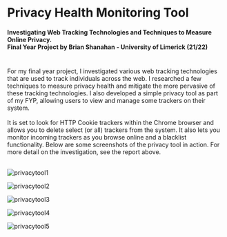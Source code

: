 # Privacy Health Monitoring Tool
#### Investigating Web Tracking Technologies and Techniques to Measure Online Privacy. <br> Final Year Project by Brian Shanahan - University of Limerick (21/22)
#
For my final year project, I investigated various web tracking technologies that are used to track individuals across the web. I researched a few techniques to measure privacy health and mitigate the more pervasive of these tracking technologies. I also developed a simple privacy tool as part of my FYP, allowing users to view and manage some trackers on their system. 
<br><br>
It is set to look for HTTP Cookie trackers within the Chrome browser and allows you to delete select (or all) trackers from the system. It also lets you monitor incoming trackers as you browse online and a blacklist functionality. Below are some screenshots of the privacy tool in action. For more detail on the investigation, see the report above.
<br><br>

![privacytool1](https://github.com/Shan2575/PrivacyTool_FYP/assets/142747478/71244c5a-75b6-4e48-a393-a6fc563f80f4)

![privacytool2](https://github.com/Shan2575/PrivacyTool_FYP/assets/142747478/62a434c1-48d9-4e3d-80cf-35cbe9d4790c)

![privacytool3](https://github.com/Shan2575/PrivacyTool_FYP/assets/142747478/31a479e2-26da-42ee-9d6c-622ac2a4a73c)

![privacytool4](https://github.com/Shan2575/PrivacyTool_FYP/assets/142747478/44755e57-e9d8-4cd9-8218-f326429131cd)

![privacytool5](https://github.com/Shan2575/PrivacyTool_FYP/assets/142747478/b4d0b157-542a-480f-9541-8c3a15a3445e)
